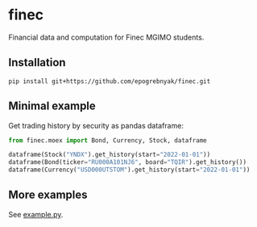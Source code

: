 # finec

Financial data and computation for Finec MGIMO students.


## Installation

```console
pip install git+https://github.com/epogrebnyak/finec.git
```

## Minimal example

Get trading history by security as pandas dataframe:

```python
from finec.moex import Bond, Currency, Stock, dataframe

dataframe(Stock("YNDX").get_history(start="2022-01-01"))
dataframe(Bond(ticker="RU000A101NJ6", board="TQIR").get_history())
dataframe(Currency("USD000UTSTOM").get_history(start="2022-01-01"))
```

## More examples

See [example.py](example.py).